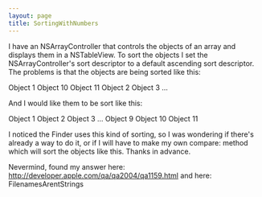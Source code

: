 ```yaml
---
layout: page
title: SortingWithNumbers
---
```


I have an NSArrayController that controls the objects of an array and displays them in a NSTableView. To sort the objects I set the NSArrayController's sort descriptor to a default ascending sort descriptor. The problems is that the objects are being sorted like this:

Object 1
Object 10
Object 11
Object 2
Object 3
...

And I would like them to be sort like this:

Object 1
Object 2
Object 3
...
Object 9
Object 10
Object 11

I noticed the Finder uses this kind of sorting, so I was wondering if there's already a way to do it, or if I will have to make my own compare: method which will sort the objects like this. Thanks in advance.

Nevermind, found my answer here: http://developer.apple.com/qa/qa2004/qa1159.html and here: FilenamesArentStrings

